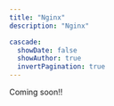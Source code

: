 ```yaml
---
title: "Nginx"
description: "Nginx"

cascade:
  showDate: false
  showAuthor: true
  invertPagination: true
---
```

Coming soon!!